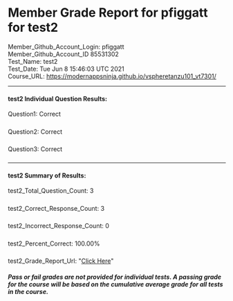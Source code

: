 # Member Grade Report for pfiggatt for test2  
   
Member_Github_Account_Login: pfiggatt  
Member_Github_Account_ID 85531302  
Test_Name: test2  
Test_Date: Tue Jun  8 15:46:03 UTC 2021  
Course_URL: https://modernappsninja.github.io/vspheretanzu101_vt7301/  
   
---  
#### test2 Individual Question Results:  
Question1: Correct  
#####  
Question2: Correct  
#####  
Question3: Correct  
#####  
---  
#### test2 Summary of Results:  
test2_Total_Question_Count: 3  
#####  
test2_Correct_Response_Count: 3  
#####  
test2_Incorrect_Response_Count: 0  
#####  
test2_Percent_Correct: 100.00%  
#####  
test2_Grade_Report_Url: "[Click Here](https://github.com/modernappsninjas/pfiggatt/blob/main/static/userdata/courses/vspheretanzu101_vt7301/grade_report.pr1057.test2.md)"
##### Pass or fail grades are not provided for individual tests. A passing grade for the course will be based on the cumulative average grade for all tests in the course.  
